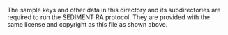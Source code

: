 <!--
 * Copyright (c) 2023 Peraton Labs
 * SPDX-License-Identifier: Apache-2.0
-->

The sample keys and other data in this directory and its subdirectories are required to run
the SEDIMENT RA protocol. They are provided with the same license and copyright as this file
as shown above.

